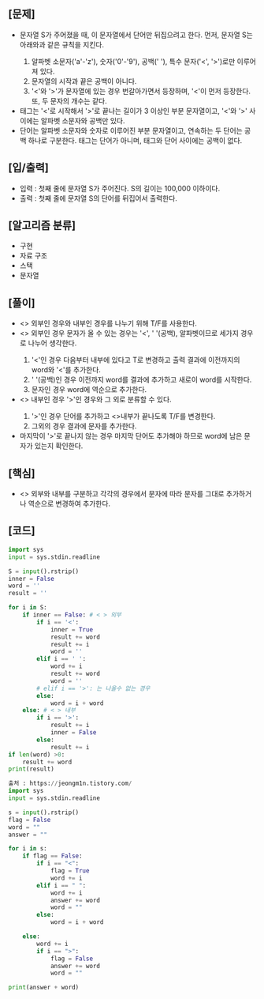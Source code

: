 <h2>[문제]</h2>

<ul>
    <li>문자열 S가 주어졌을 때, 이 문자열에서 단어만 뒤집으려고 한다. 먼저, 문자열 S는 아래와과 같은 규칙을 지킨다.</li>
    <ol>
        <li>알파벳 소문자('a'-'z'), 숫자('0'-'9'), 공백(' '), 특수 문자('<', '>')로만 이루어져 있다.</li>
        <li>문자열의 시작과 끝은 공백이 아니다.</li> 
        <li>'<'와 '>'가 문자열에 있는 경우 번갈아가면서 등장하며, '<'이 먼저 등장한다. 또, 두 문자의 개수는 같다.</li> 
    </ol>
    <li>태그는 '<'로 시작해서 '>'로 끝나는 길이가 3 이상인 부분 문자열이고, '<'와 '>' 사이에는 알파벳 소문자와 공백만 있다. </li>    
    <li>단어는 알파벳 소문자와 숫자로 이루어진 부분 문자열이고, 연속하는 두 단어는 공백 하나로 구분한다. 태그는 단어가 아니며, 태그와 단어 사이에는 공백이 없다.</li>
</ul>

<h2>[입/출력]</h2>
<ul>
    <li>입력 : 첫째 줄에 문자열 S가 주어진다. S의 길이는 100,000 이하이다.</li>
    <li>출력 : 첫째 줄에 문자열 S의 단어를 뒤집어서 출력한다.</li>
</ul>

<h2>[알고리즘 분류]</h2>
<ul>
    <li>구현</li>
    <li>자료 구조</li>
    <li>스택</li>
    <li>문자열</li>
</ul>

<h2>[풀이]</h2>
<ul>
    <li><> 외부인 경우와 내부인 경우를 나누기 위해 T/F를 사용한다.</li>
    <li><> 외부인 경우 문자가 올 수 있는 경우는 '<', ' '(공백), 알파벳이므로 세가지 경우로 나누어 생각한다.</li>
    <ol>
        <li> '<'인 경우 다음부터 내부에 있다고 T로 변경하고 출력 결과에 이전까지의 word와 '<'를 추가한다.</li>
        <li>' '(공백)인 경우 이전까지 word를 결과에 추가하고 새로이 word를 시작한다.</li>
        <li>문자인 경우 word에 역순으로 추가한다.</li>
    </ol>
    <li><> 내부인 경우 '>'인 경우와 그 외로 분류할 수 있다.</li>
    <ol>
        <li>'>'인 경우 단어를 추가하고 <>내부가 끝나도록 T/F를 변경한다.</li>
        <li>그외의 경우 결과에 문자를 추가한다.</li>
    </ol>
    <li>마지막이 '>'로 끝나지 않는 경우 마지막 단어도 추가해야 하므로 word에 남은 문자가 있는지 확인한다.</li>
</ul>

<h2>[핵심]</h2>
<ul>
    <li><> 외부와 내부를 구분하고 각각의 경우에서 문자에 따라 문자를 그대로 추가하거나 역순으로 변경하여 추가한다.</li>
</ul>

<h2>[코드]</h2>

```python
import sys
input = sys.stdin.readline

S = input().rstrip()
inner = False
word = ''
result = ''

for i in S:
    if inner == False: # < > 외부
        if i == '<':
            inner = True
            result += word
            result += i
            word = ''
        elif i == ' ':
            word += i
            result += word
            word = ''
        # elif i == '>': 는 나올수 없는 경우
        else:
            word = i + word 
    else: # < > 내부
        if i == '>':
            result += i
            inner = False
        else:
            result += i
if len(word) >0:
    result += word
print(result)
```
```python
출처 : https://jeongm1n.tistory.com/
import sys
input = sys.stdin.readline

s = input().rstrip()
flag = False
word = ""
answer = ""

for i in s:
    if flag == False:
        if i == "<":
            flag = True
            word += i
        elif i == " ":
            word += i
            answer += word
            word = ""
        else:
            word = i + word

    else:
        word += i
        if i == ">":
            flag = False
            answer += word
            word = ""

print(answer + word)
```

